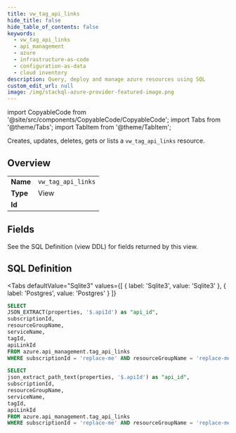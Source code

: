 ```yaml
--- 
title: vw_tag_api_links
hide_title: false
hide_table_of_contents: false
keywords:
  - vw_tag_api_links
  - api_management
  - azure
  - infrastructure-as-code
  - configuration-as-data
  - cloud inventory
description: Query, deploy and manage azure resources using SQL
custom_edit_url: null
image: /img/stackql-azure-provider-featured-image.png
---
```


import CopyableCode from '@site/src/components/CopyableCode/CopyableCode';
import Tabs from '@theme/Tabs';
import TabItem from '@theme/TabItem';

Creates, updates, deletes, gets or lists a <code>vw_tag_api_links</code> resource.

## Overview
<table><tbody>
<tr><td><b>Name</b></td><td><code>vw_tag_api_links</code></td></tr>
<tr><td><b>Type</b></td><td>View</td></tr>
<tr><td><b>Id</b></td><td><CopyableCode code="azure.api_management.vw_tag_api_links" /></td></tr>
</tbody></table>

## Fields

See the SQL Definition (view DDL) for fields returned by this view.

## SQL Definition

<Tabs
defaultValue="Sqlite3"
values={[
{ label: 'Sqlite3', value: 'Sqlite3' },
{ label: 'Postgres', value: 'Postgres' }
]}
>
<TabItem value="Sqlite3">

```sql
SELECT
JSON_EXTRACT(properties, '$.apiId') as "api_id",
subscriptionId,
resourceGroupName,
serviceName,
tagId,
apiLinkId
FROM azure.api_management.tag_api_links
WHERE subscriptionId = 'replace-me' AND resourceGroupName = 'replace-me' AND serviceName = 'replace-me' AND tagId = 'replace-me';
```

</TabItem>
<TabItem value="Postgres">

```sql
SELECT
json_extract_path_text(properties, '$.apiId') as "api_id",
subscriptionId,
resourceGroupName,
serviceName,
tagId,
apiLinkId
FROM azure.api_management.tag_api_links
WHERE subscriptionId = 'replace-me' AND resourceGroupName = 'replace-me' AND serviceName = 'replace-me' AND tagId = 'replace-me';
```

</TabItem>
</Tabs>
